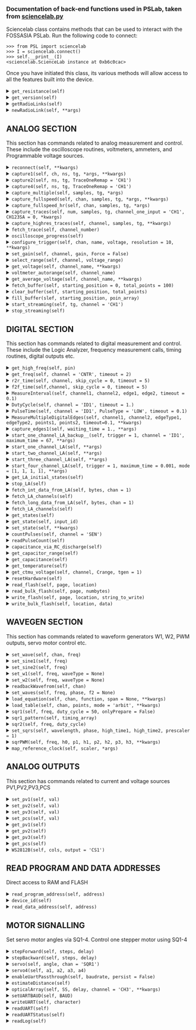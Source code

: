 ### Documentation of back-end functions used in PSLab, taken from [sciencelab.py](https://github.com/fossasia/pslab-python/blob/development/PSL/sciencelab.py)

Sciencelab class contains methods that can be used to interact with the FOSSASIA PSLab. Run the following code to connect:

	>>> from PSL import sciencelab
	>>> I = sciencelab.connect()
	>>> self.__print__(I)
	<sciencelab.ScienceLab instance at 0xb6c0cac>

Once you have initiated this class,  its various methods will allow access to all the features built into the device.

<details>
<summary><code>get_resistance(self)</code></summary><br />
</details>

<details>
<summary><code>get_version(self)</code></summary>

+ Returns the version string of the device, format: LTS-......

</details>

<details>
<summary><code>getRadioLinks(self)</code></summary><br />
</details>

<details>
<summary><code>newRadioLink(self, **args)</code></summary>

+ Arguments
	+ \*\*Kwargs: Keyword Arguments
		+ address: Address of the node. a 24 bit number. Printed on the nodes. Can also be retrieved using :py:meth:`~NRF24L01_class.NRF24L01.get_nodelist`
+ Return: :py:meth:`~NRF_NODE.RadioLink`

</details>

## ANALOG SECTION

This section has commands related to analog measurement and control. These include the oscilloscope routines, voltmeters, ammeters, and Programmable voltage sources.

<details>
<summary><code>reconnect(self, **kwargs)</code></summary>

+ Attempts to reconnect to the device in case of a commmunication error or accidental disconnect.

</details>

<details>
<summary><code>capture1(self, ch, ns, tg, *args, **kwargs)</code></summary>

+ Blocking call that fetches an oscilloscope trace from the specified input channel
+ Arguments
	+ ch: Channel to select as input. ['CH1'..'CH3','SEN']
	+ ns: Number of samples to fetch. Maximum 10000
	+ tg: Timegap between samples in microseconds
+ Return: Arrays X(timestamps),Y(Corresponding Voltage values)

```
>>> from pylab import *
>>> from PSL import sciencelab
>>> I = sciencelab.connect()
>>> x,y = I.capture1('CH1',3200,1)
>>> plot(x,y)
>>> show()
```

</details>

<details>
<summary><code>capture2(self, ns, tg, TraceOneRemap = 'CH1')</code></summary>

+ Blocking call that fetches oscilloscope traces from CH1,CH2
+ Arguments
	+ ns: Number of samples to fetch. Maximum 5000
	+ tg: Timegap between samples in microseconds
	+ TraceOneRemap: Choose the analog input for channel 1. It is connected to CH1 by default. Channel 2 always reads CH2.
+ Return: Arrays X(timestamps),Y1(Voltage at CH1),Y2(Voltage at CH2)

```
>>> from pylab import *
>>> from PSL import sciencelab
>>> I = sciencelab.connect()
>>> x,y1,y2 = I.capture2(1600,2,'MIC')  #Chan1 remapped to MIC. Chan2 reads CH2
>>> plot(x,y1)              #Plot of analog input MIC
>>> plot(x,y2)              #plot of analog input CH2
>>> show()
```

</details>

<details>
<summary><code>capture4(self, ns, tg, TraceOneRemap = 'CH1')</code></summary>

+ Blocking call that fetches oscilloscope traces from CH1,CH2
+ Arguments
	+ ns: Number of samples to fetch. Maximum 2500
	+ tg: Timegap between samples in microseconds. Minimum 1.75uS
	+ TraceOneRemap: Choose the analog input for channel 1. It is connected to CH1 by default. Channel 2 always reads CH2.
+ Return: Arrays X(timestamps),Y1(Voltage at CH1),Y2(Voltage at CH2),Y3(Voltage at CH3),Y4(Voltage at CH4)

```
>>> from pylab import *
>>> I = sciencelab.ScienceLab()
>>> x,y1,y2,y3,y4 = I.capture4(800,1.75)
>>> plot(x,y1)
>>> plot(x,y2)
>>> plot(x,y3)
>>> plot(x,y4)
>>> show()
```

</details>

<details>
<summary><code>capture_multiple(self, samples, tg, *args)</code></summary>

+ Blocking call that fetches oscilloscope traces from a set of specified channels
+ Arguments
	+ samples: Number of samples to fetch. Maximum 10000/(total specified channels)
	+ tg: Timegap between samples in microseconds.
	+ \*args: Channel names
+ Return: Arrays X(timestamps),Y1,Y2 ...

```
>>> from pylab import *
>>> I = sciencelab.ScienceLab()
>>> x,y1,y2,y3,y4 = I.capture_multiple(800,1.75,'CH1','CH2','MIC','SEN')
>>> plot(x,y1)
>>> plot(x,y2)
>>> plot(x,y3)
>>> plot(x,y4)
>>> show()
```

</details>

<details>
<summary><code>capture_fullspeed(self, chan, samples, tg, *args, **kwargs)</code></summary>

+ Blocking call that fetches oscilloscope traces from a single oscilloscope channel at a maximum speed of 2MSPS

+ Arguments
	+ chan: Channel name 'CH1' / 'CH2' ... 'SEN'
	+ samples: Number of samples to fetch. Maximum 10000/(total specified channels)
	+ \*args: Specify if SQR1 must be toggled right before capturing.
		+ 'SET_LOW': Set SQR1 to 0V
		+ 'SET_HIGH': Set SQR1 to 1V
		+ 'FIRE_PULSES': output a preset frequency on SQR1 for a given interval (keyword arg 'interval' must be specified or it will default to 1000uS) before acquiring data. This is used for measuring speed of sound using piezos if no arguments are specified, a regular capture will be executed.
	+ \*\*kwargs
		+ interval: Units: uS. Necessary if 'FIRE_PULSES' argument was supplied. Default 1000uS
+ Return: timestamp array ,voltage_value array

```
>>> from pylab import *
>>> I = sciencelab.ScienceLab()
>>> x,y = I.capture_fullspeed('CH1',2000,1)
>>> plot(x,y)
>>> show()
```

```
>>> x,y = I.capture_fullspeed('CH1',2000,1,'SET_LOW')
>>> plot(x,y)
>>> show()
```

```
>>> I.sqr1(40e3 , 50, True)   # Prepare a 40KHz, 50% square wave. Do not output it yet
>>> x,y = I.capture_fullspeed('CH1',2000,1,'FIRE_PULSES',interval = 250) #Output the prepared 40KHz(25uS) wave for 250uS(10 cycles) before acquisition
>>> plot(x,y)
>>> show()
```

</details>

<details>
<summary><code>capture_fullspeed_hr(self, chan, samples, tg, *args)</code></summary>
</details>

<details>
<summary><code>capture_traces(self, num, samples, tg, channel_one_input = 'CH1', CH123SA = 0, *kwargs)</code></summary>

+ Instruct the ADC to start sampling. use fetch_trace to retrieve the data

+ Arguments
	+ num: Channels to acquire. 1/2/4
	+ samples: Total points to store per channel. Maximum 3200 total.
	+ tg: Timegap between two successive samples (in uSec)
	+ channel_one_input: Map channel 1 to 'CH1' ... 'CH9'
	+ \*\*kwargs
		+ \*trigger: Whether or not to trigger the oscilloscope based on the voltage level set by :func:`configure_trigger`
+ Return: nothing

The following example demonstrates how to use this function to record active events.

+ Connect a capacitor and an Inductor in series.
+ Connect CH1 to the spare leg of the inductor. Also Connect OD1 to this point
+ Connect CH2 to the junction between the capacitor and the inductor
+ Connect the spare leg of the capacitor to GND( ground )
+ Set OD1 initially high using set_state(SQR1 = 1)

```
>>> I.set_state(OD1 = 1)  #Turn on OD1
#Arbitrary delay to wait for stabilization
>>> time.sleep(0.5)
#Start acquiring data (2 channels,800 samples, 2microsecond intervals)
>>> I.capture_traces(2,800,2,trigger = False)
#Turn off OD1. This must occur immediately after the previous line was executed.
>>> I.set_state(OD1 = 0)
#Minimum interval to wait for completion of data acquisition.
#samples*timegap*(convert to Seconds)
>>> time.sleep(800*2*1e-6)
>>> x,CH1 = I.fetch_trace(1)
>>> x,CH2 = I.fetch_trace(2)
>>> plot(x,CH1-CH2) #Voltage across the inductor
>>> plot(x,CH2)     ##Voltage across the capacitor
>>> show()
```

The following events take place when the above snippet runs

+ The oscilloscope starts storing voltages present at CH1 and CH2 every 2 microseconds
+ The output OD1 was enabled, and this causes the voltage between the L and C to approach OD1 voltage. (It may or may not oscillate)
+ The data from CH1 and CH2 was read into x,CH1,CH2
+ Both traces were plotted in order to visualize the Transient response of series LC

</details>

<details>
<summary><code>capture_highres_traces(self, channel, samples, tg, **kwargs)</code></summary>

+ Instruct the ADC to start sampling. Use fetch_trace to retrieve the data

+ Arguments
	+ channel: Channel to acquire data from 'CH1' ... 'CH9'
	+ samples: Total points to store per channel. Maximum 3200 total.
	+ tg : Timegap between two successive samples (in uSec)
	+ \*\*kwargs
		+ \*trigger : Whether or not to trigger the oscilloscope based on the voltage level set by :func:`configure_trigger`
+ Return: nothing

</details>

<details>
<summary><code>fetch_trace(self, channel_number)</code></summary>

+ Fetches a channel(1-4) captured by :func:`capture_traces` called prior to this, and returns xaxis,yaxis

+ Arguments
	+ channel_number: Any of the maximum of four channels that the oscilloscope captured. 1/2/3/4
+ Return: time array,voltage array

</details>

<details>
<summary><code>oscilloscope_progress(self)</code></summary>

+ Returns the number of samples acquired by the capture routines, and the conversion_done status
+ Return: conversion done(bool) ,samples acquired (number)

```
>>> I.start_capture(1,3200,2)
>>> self.__print__(I.oscilloscope_progress())
(0,46)
>>> time.sleep(3200*2e-6)
>>> self.__print__(I.oscilloscope_progress())
(1,3200)
```

</details>

<details>
<summary><code>configure_trigger(self, chan, name, voltage, resolution = 10, **kwargs)</code></summary>

+ Configure trigger parameters for 10-bit capture commands
+ The capture routines will wait till a rising edge of the input signal crosses the specified level.
+ The trigger will timeout within 8mS, and capture routines will start regardless.
+ These settings will not be used if the trigger option in the capture routines are set to False
+ Arguments
	+ chan: Channel 0,1,2,3. Corresponding to the channels being recorded by the capture routine(not the analog inputs)
	+ name: Name of the channel. 'CH1'... 'V+'
	+ voltage: The voltage level that should trigger the capture sequence(in Volts)
+ Return: Nothing

```
>>> I.configure_trigger(0,'CH1',1.1)
>>> I.capture_traces(4,800,2)
#Unless a timeout occured, the first point of this channel will be close to 1.1Volts
>>> I.fetch_trace(1)
#This channel was acquired simultaneously with channel 1,
#So it's triggered along with the first
>>> I.fetch_trace(2)
```

</details>

<details>
<summary><code>set_gain(self, channel, gain, Force = False)</code></summary>

+ Set the gain of the selected PGA
+ Arguments
	+ channel: 'CH1','CH2'
	+ gain: (0-8) -> (1x,2x,4x,5x,8x,10x,16x,32x,1/11x)
	+ Force: If True, the amplifier gain will be set even if it was previously set to the same value.

```
>>> from pylab import *
>>> I = sciencelab.ScienceLab()
>>> I.set_gain('CH1',7)  #gain set to 32x on CH1
```

**Note**: The gain value applied to a channel will result in better resolution for small amplitude signals. However, values read using functions like :func:`get_average_voltage` or func:`capture_traces` will not be 2x, or 4x times the input signal. These are calibrated to return accurate values of the original input signal. In case the gain specified is 8 (1/11x) , an external 10MOhm resistor must be connected in series with the device. The input range will be +/-160 Volts

</details>

<details>
<summary><code>select_range(self, channel, voltage_range)</code></summary>

+ set the gain of the selected PGA
+ Arguments
	+ channel: 'CH1','CH2'
	+ voltage_range: Choose from [16,8,4,3,2,1.5,1,.5,160]

```
>>> from pylab import *
>>> I = sciencelab.ScienceLab()
>>> I.select_range('CH1',8)  #gain set to 2x on CH1. Voltage range +/-8V
```

**Note**: Setting the right voltage range will result in better resolution. In case the range specified is 160 , an external 10MOhm resistor must be connected in series with the device. This function internally calls `set_gain` with the appropriate gain value

</details>

<details>
<summary><code>get_voltage(self, channel_name, **kwargs)</code></summary><br />
</details>

<details>
<summary><code>voltmeter_autorange(self, channel_name)</code></summary><br />
</details>

<details>
<summary><code>get_average_voltage(self, channel_name, **kwargs)</code></summary>

+ Return the voltage on the selected channel
+ Arguments
	+ channel_name : 'CH1','CH2','CH3', 'MIC','IN1','SEN','V+'
	+ sleep: Read voltage in CPU sleep mode. not particularly useful. Also, Buggy.
	+ \*\*kwargs: Samples to average can be specified. Eg, samples=100 will average a hundred readings

```
>>> from pylab import *
>>> I = sciencelab.ScienceLab()
>>> self.__print__(I.get_average_voltage('CH4'))
1.002
```

</details>

<details>
<summary><code>fetch_buffer(self, starting_position = 0, total_points = 100)</code></summary>

+ Fetches a section of the ADC hardware buffer

</details>

<details>
<summary><code>clear_buffer(self, starting_position, total_points)</code></summary>

+ Clears a section of the ADC hardware buffer

</details>

<details>
<summary><code>fill_buffer(slef, starting_position, poin_array)</code></summary>

+ Fill a section of the ADC hardware buffer with data

</details>

<details>
<summary><code>start_streaming(self, tg, channel = 'CH1')</code></summary>

+ Instruct the ADC to start streaming 8-bit data.  use stop_streaming to stop.
+ Arguments
	+ tg: timegap. 250KHz clock
	+ channel: channel 'CH1'... 'CH9','IN1','SEN'

</details>

<details>
<summary><code>stop_streaming(self)</code></summary>

+ Instruct the ADC to stop streaming data

</details>

## DIGITAL SECTION

This section has commands related to digital measurement and control. These include the Logic Analyzer, frequency measurement calls, timing routines, digital outputs etc.

<details>
<summary><code>get_high_freq(self, pin)</code></summary>

+ Retrieves the frequency of the signal connected to ID1. For frequencies > 1MHz
+ Also good for lower frequencies, but avoid using it since the oscilloscope cannot be used simultaneously due to hardware limitations.
+ The input frequency is fed to a 32 bit counter for a period of 100mS.
+ The value of the counter at the end of 100mS is used to calculate the frequency.
+ Arguments
	+ pin: The input pin to measure frequency from : ['ID1','ID2','ID3','ID4','SEN','EXT','CNTR']
+ Return: frequency

</details>

<details>
<summary><code>get_freq(self, channel = 'CNTR', timeout = 2)</code></summary>

+ Frequency measurement on IDx.
+ Measures time taken for 16 rising edges of input signal.
+ Returns the frequency in Hertz
+ Arguments
	+ channel: The input to measure frequency from. ['ID1','ID2','ID3','ID4','SEN','EXT','CNTR']
	+ timeout: This is a blocking call which will wait for one full wavelength before returning the calculated frequency. Use the timeout option if you're unsure of the input signal. Returns 0 if timed out
+ Return: float: frequency

Connect SQR1 to ID1

```
>>> I.sqr1(4000,25)
>>> self.__print__(I.get_freq('ID1'))
4000.0
>>> self.__print__(I.r2r_time('ID1'))
#time between successive rising edges
0.00025
>>> self.__print__(I.f2f_time('ID1'))
#time between successive falling edges
0.00025
>>> self.__print__(I.pulse_time('ID1'))
#may detect a low pulse, or a high pulse. Whichever comes first
6.25e-05
>>> I.duty_cycle('ID1')
#returns wavelength, high time
(0.00025,6.25e-05)
```

</details>

<details>
<summary><code>r2r_time(self, channel, skip_cycle = 0, timeout = 5)</code></summary>

+ Return a list of rising edges that occured within the timeout period.
+ Arguments
	+ channel: The input to measure time between two rising edges.['ID1','ID2','ID3','ID4','SEN','EXT','CNTR']
	+ skip_cycle: Number of points to skip. eg. Pendulums pass through light barriers twice every cycle. SO 1 must be skipped
    + timeout: Number of seconds to wait for datapoints. (Maximum 60 seconds)
+ Return: list: Array of points

</details>

<details>
<summary><code>f2f_time(self,channel, skip_cycle = 0, timeout = 5)</code></summary>

+ Return a list of falling edges that occured within the timeout period.
+ Arguments
	+ channel: The input to measure time between two falling edges.['ID1','ID2','ID3','ID4','SEN','EXT','CNTR']
	+ skip_cycle: Number of points to skip. eg. Pendulums pass through light barriers twice every cycle. SO 1 must be skipped
    + timeout: Number of seconds to wait for datapoints. (Maximum 60 seconds)
+ Return: list: Array of points

</details>

<details>
<summary><code>MeasureInterval(self, channel1, channel2, edge1, edge2, timeout = 0.1)</code></summary>

+ Measures time intervals between two logic level changes on any two digital inputs(both can be the same) and returns the calculated time.
+ For example, one can measure the time interval between the occurence of a rising edge on ID1, and a falling edge on ID3.
+ If the returned time is negative, it simply means that the event corresponding to channel2 occurred first.
+ Arguments
	+ channel1: The input pin to measure first logic level change
	+ channel2: The input pin to measure second logic level change -['ID1','ID2','ID3','ID4','SEN','EXT','CNTR']
	+ edge1: The type of level change to detect in order to start the timer
		+ 'rising'
		+ 'falling'
		+ 'four rising edges'
	+ edge1: The type of level change to detect in order to stop the timer
		+ 'rising'
		+ 'falling'
		+ 'four rising edges'
    + timeout: Use the timeout option if you're unsure of the input signal time period.
						Returns -1 if timed out
+ Return: time

</details>

<details>
<summary><code>DutyCycle(self, channel = 'ID1', timeout = 1.)</code></summary>

+ Duty cycle measurement on channel. Returns wavelength(seconds), and length of first half of pulse(high time)
+ Low time = (wavelength - high time)
+ Arguments
	+ channel: The input pin to measure wavelength and high time.['ID1','ID2','ID3','ID4','SEN','EXT','CNTR']
    + timeout: Use the timeout option if you're unsure of the input signal time period. Returns 0 if timed out
+ Return: wavelength, duty cycle

</details>

<details>
<summary><code>PulseTime(self, channel = 'ID1', PulseType = 'LOW', timeout = 0.1)</code></summary>

+ Duty cycle measurement on channel. Returns wavelength(seconds), and length of first half of pulse(high time)
+ Low time = (wavelength - high time)
+ Arguments
	+ channel: The input pin to measure wavelength and high time.['ID1','ID2','ID3','ID4','SEN','EXT','CNTR']
    + PulseType: Type of pulse to detect. May be 'HIGH' or 'LOW'
    + timeout: Use the timeout option if you're unsure of the input signal time period.
						Returns 0 if timed out
+ Return: pulse width

</details>

<details>
<summary><code>MeasureMultipleDigitalEdges(self, channel1, channel2, edgeType1, edgeType2, points1, points2, timeout=0.1, **kwargs)</code></summary>

+ Measures a set of timestamped logic level changes(Type can be selected) from two different digital inputs.
+ Arguments
	+ channel1: The input pin to measure first logic level change
	+ channel2: The input pin to measure second logic level change
						 -['ID1','ID2','ID3','ID4','SEN','EXT','CNTR']
	+ edgeType1: The type of level change that should be recorded
		+ 'rising'
		+ 'falling'
		+ 'four rising edges' [default]
	+ edgeType2: The type of level change that should be recorded
		+ 'rising'
		+ 'falling'
		+ 'four rising edges'
	+ points1: Number of data points to obtain for input 1 (Max 4)
	+ points2: Number of data points to obtain for input 2 (Max 4)
	+ timeout: Use the timeout option if you're unsure of the input signal time period.
						returns -1 if timed out
   	+ **kwargs
   		+ SQ1: Set the state of SQR1 output(LOW or HIGH) and then start the timer.  eg. SQR1 = 'LOW'
   		+ zero: subtract the timestamp of the first point from all the others before returning. Default: True
+ Return: time
+ Example, Aim : Calculate value of gravity using time of flight. The setup involves a small metal nut attached to an electromagnet powered via SQ1. When SQ1 is turned off, the set up is designed to make the nut fall through two different light barriers(LED,detector pairs that show a logic change when an object gets in the middle) placed at known distances from the initial position. One can measure the timestamps for rising edges on ID1 ,and ID2 to determine the speed, and then obtain value of g.

</details>

<details>
<summary><code>capture_edges1(self, waiting_time = 1., **args)</code></summary>

+ Log timestamps of rising/falling edges on one digital input
+ Arguments
	+ waiting_time:  Total time to allow the logic analyzer to collect data. This is implemented using a simple sleep routine, so if large delays will be involved, refer to :func:`start_one_channel_LA` to start the acquisition, and :func:`fetch_LA_channels` to retrieve data from the hardware after adequate time. The retrieved data is stored in the array self.dchans[0].timestamps.
	+ keyword arguments
	+ channel: 'ID1',...,'ID4'
	+ trigger_channel: 'ID1',...,'ID4'
	+ channel_mode: acquisition mode, default value: 3
		+ EVERY_SIXTEENTH_RISING_EDGE = 5
	 	+ EVERY_FOURTH_RISING_EDGE    = 4
		+ EVERY_RISING_EDGE           = 3
		+ EVERY_FALLING_EDGE          = 2
		+ EVERY_EDGE                  = 1
		+ DISABLED                    = 0
	+ trigger_mode: same as channel_mode. default_value : 3
+ Return: timestamp array in Seconds

```
>>> from pylab import *
>>> I = sciencelab.ScienceLab()
>>> I.capture_edges(0.2,channel = 'ID1',trigger_channel = 'ID1',channel_mode = 3,trigger_mode = 3)
#captures rising edges only. with rising edge trigger on ID1
```

</details>

<details>
<summary><code>start_one_channel_LA_backup__(self, trigger = 1, channel = 'ID1', maximum_time = 67, **args)</code></summary>

+ Start logging timestamps of rising/falling edges on ID1
+ Arguments
	+ trigger: Bool . Enable edge trigger on ID1. use keyword argument edge = 'rising' or 'falling'
	+ channel: ['ID1','ID2','ID3','ID4','SEN','EXT','CNTR']
	+ maximum_time: Total time to sample. If total time exceeds 67 seconds, a prescaler will be used in the reference clock.
	+ kwargs
		+ triggger_channels: array of digital input names that can trigger the acquisition. Eg, trigger = ['ID1','ID2','ID3'] will triggger when a logic change specified by the keyword argument 'edge' occurs on either or the three specified trigger inputs.
		+ edge: 'rising' or 'falling' . trigger edge type for trigger_channels.
+ Return: Nothing

</details>

<details>
<summary><code>start_one_channel_LA(self, **args)</code></summary>

+ Start logging timestamps of rising/falling edges on ID1
+ Arguments
	+ channel: ['ID1','ID2','ID3','ID4','SEN','EXT','CNTR']
	+ channel_mode: Acquisition mode, default value: 1
		+ EVERY_SIXTEENTH_RISING_EDGE = 5
		+ EVERY_FOURTH_RISING_EDGE    = 4
		+ EVERY_RISING_EDGE           = 3
		+ EVERY_FALLING_EDGE          = 2
		+ EVERY_EDGE                  = 1
		+ DISABLED                    = 0
+ Return: Nothing

</details>

<details>
<summary><code>start_two_channel_LA(self, **args)</code></summary>

+ Start logging timestamps of rising/falling edges on ID1, AD2
+ Arguments
	+ trigger: Bool. Enable rising edge trigger on ID1
	+ \*\*args
		+ chans: Channels to acquire data from . default ['ID1','ID2']
		+ mode: modes for each channel. Array, default value: [1,1]
			+ EVERY_SIXTEENTH_RISING_EDGE = 5
			+ EVERY_FOURTH_RISING_EDGE    = 4
			+ EVERY_RISING_EDGE           = 3
			+ EVERY_FALLING_EDGE          = 2
			+ EVERY_EDGE                  = 1
			+ DISABLED                    = 0
		+ maximum_time: Total time to sample. If total time exceeds 67 seconds, a prescaler will be used in the reference clock
+ Return: Nothing

</details>

<details>
<summary><code>start_three_channel_LA(self, **args)</code></summary>

+ Start logging timestamps of rising/falling edges on ID1, ID2, ID3
+ Arguments
	+ \*\*args
		+ trigger_channel: ['ID1','ID2','ID3','ID4','SEN','EXT','CNTR']
		+ mode: modes for each channel. Array, default value: [1,1,1]
			+ EVERY_SIXTEENTH_RISING_EDGE = 5
			+ EVERY_FOURTH_RISING_EDGE    = 4
			+ EVERY_RISING_EDGE           = 3
			+ EVERY_FALLING_EDGE          = 2
			+ EVERY_EDGE                  = 1
			+ DISABLED                    = 0
		+ trigger_mode: Same as modes(previously documented keyword argument)
							default_value : 3
+ Return: Nothing

</details>

<details>
<summary><code>start_four_channel_LA(self, trigger = 1, maximum_time = 0.001, mode = [1, 1, 1, 1], **args)</code></summary>

+ Four channel Logic Analyzer. Start logging timestamps from a 64MHz counter to record level changes on ID1,ID2,ID3,ID4.
+ Arguments
	+ trigger: Bool . Enable rising edge trigger on ID1
	+ maximum_time: Maximum delay expected between two logic level changes. <br />
	If total time exceeds 1 mS, a prescaler will be used in the reference clock. However, this only refers to the maximum time between two successive level changes. If a delay larger than .26 S occurs, it will be truncated by modulo .26 S.<br />
If you need to record large intervals, try single channel/two channel modes which use 32 bit counters capable of time interval up to 67 seconds.
	+ mode: modes for each channel. Array, default value: [1,1,1]
		+ EVERY_SIXTEENTH_RISING_EDGE = 5
		+ EVERY_FOURTH_RISING_EDGE    = 4
		+ EVERY_RISING_EDGE           = 3
		+ EVERY_FALLING_EDGE          = 2
		+ EVERY_EDGE                  = 1
		+ DISABLED                    = 0
	+ trigger_mode: Same as modes(previously documented keyword argument)
							default_value : 3
+ Return: Nothing
+ See also: Use :func:`fetch_long_data_from_LA` (points to read,x) to get data acquired from channel x.The read data can be accessed from :class:`~ScienceLab.dchans` [x-1]

</details>

<details>
<summary><code>get_LA_initial_states(self)</code></summary>

+ Fetches the initial states of digital inputs that were recorded right before the Logic analyzer was started, and the total points each channel recorded
+ Returns: chan1 progress,chan2 progress,chan3 progress,chan4 progress,[ID1,ID2,ID3,ID4]. eg. [1,0,1,1]

</details>

<details>
<summary><code>stop_LA(self)</code></summary>

+ Stop any running logic analyzer function

</details>

<details>
<summary><code>fetch_int_data_from_LA(self, bytes, chan = 1)</code></summary>

+ Fetches the data stored by DMA. integer address increments
+ Arguments
	+ bytes: Number of readings(integers) to fetch
	+ chan: Channel number (1-4)

</details>

<details>
<summary><code>fetch_LA_channels(self)</code></summary>

+ Fetches the data stored by DMA. Integer address increments
+ Arguments
	+ bytes: Number of readings(integers) to fetch
	+ chan: Channel number (1-4)

</details>

<details>
<summary><code>fetch_long_data_from_LA(self, bytes, chan = 1)</code></summary>

+ Fetches the data stored by DMA. long address increments
+ Arguments
	+ bytes: Number of readings(long integers) to fetch
	+ chan: Channel number (1-2)

</details>

<details>
<summary><code>fetch_LA_channels(self)</code></summary>

+ Reads and stores the channels in self.dchans.

</details>

<details>
<summary><code>get_states(self)</code></summary>

+ Gets the state of the digital inputs.
+ Returns: dictionary with keys 'ID1','ID2','ID3','ID4'

</details>

<details>
<summary><code>get_state(self, input_id)</code></summary>

+ Returns the logic level on the specified input (ID1,ID2,ID3, or ID4)
+ Arguments
	+ input_id: the input channel
		+ 'ID1' -> state of ID1
		+ 'ID4' -> state of ID4
+ Return: boolean

```
>>> from pylab import *
>>> I = sciencelab.ScienceLab()
>>> self.__print__(I.get_state(I.ID1))
	False
```

</details>

<details>
<summary><code>set_state(self, **kwargs)</code></summary>

+ Set the logic level on digital outputs SQR1,SQR2,SQR3,SQR4
+ Arguments
	+ \*\*kwargs: SQR1,SQR2,SQR3,SQR4 <br />
		states(0 or 1)
```
>>> I.set_state(SQR1 = 1,SQR2 = 0)
#Sets SQR1 HIGH, SQR2 LOw, but leave SQR3,SQR4 untouched.
```

</details>

<details>
<summary><code>countPulses(self, channel = 'SEN')</code></summary>

+ Count pulses on a digital input. Retrieve total pulses using readPulseCount
+ Arguments
	+ channel: The input pin to measure rising edges on : ['ID1','ID2','ID3','ID4','SEN','EXT','CNTR']

</details>

<details>
<summary><code>readPulseCount(self)</code></summary>

+ Read pulses counted using a digital input. Call countPulses before using this.

</details>

<details>
<summary><code>capacitance_via_RC_discharge(self)</code></summary><br />
</details>

<details>
<summary><code>get_capacitor_range(self)</code></summary>

+ Charges a capacitor connected to IN1 via a 20K resistor from a 3.3V source for a fixed interval
+ This function allows an estimation of the parameters to be used with the :func:`get_capacitance` function.
+ Returns: Capacitance calculated using the formula Vc = Vs(1-exp(-t/RC))

</details>

<details>
<summary><code>get_capacitance(self)</code></summary>

+ Measures capacitance of component connected between CAP and ground
+ Returns: Capacitance (F)

</details>

<details>
<summary><code>get_temperature(self)</code></summary>

+ Return the processor's temperature
+ Returns: Chip Temperature in degree Celcius

</details>

<details>
<summary><code>get_ctmu_voltage(self, channel, Crange, tgen = 1)</code></summary>

+ get_ctmu_voltage(5,2)  will activate a constant current source of 5.5uA on IN1 and then measure the voltage at the output.
+ If a diode is used to connect IN1 to ground, the forward voltage drop of the diode will be returned. e.g. .6V for a 4148diode.
+ Returns: Voltage
+ Channel = 5 for IN1

| CRange   |      Implies  |
|----------|:-------------:|
| 0		   |  550uA		   |
| 1		   |  0.55uA       |
| 2		   | 5.5uA         |
| 3		   | 55uA          |

</details>

<details>
<summary><code>resetHardware(self)</code></summary>

+ Resets the device, and standalone mode will be enabled if an OLED is connected to the I2C port

</details>

<details>
<summary><code>read_flash(self, page, location)</code></summary>

+ Reads 16 BYTES from the specified location
+ Arguments
	+ page: page number. 20 pages with 2KBytes each
	+ location: The flash location(0 to 63) to read from.
+ Return: String of 16 characters read from the location

</details>

<details>
<summary><code>read_bulk_flash(self, page, numbytes)</code></summary>

+ Reads BYTES from the specified location
+ Arguments
	+ page: Block number. 0-20. each block is 2kB.
	+ numbytes: Total bytes to read
+ Return: String of 16 characters read from the locationamps),Y1(Voltage at CH1),Y2(Voltage at CH2),Y3(Voltage at CH3),Y4(Voltage at CH4)

</details>

<details>
<summary><code>write_flash(self, page, location, string_to_write)</code></summary>

+ Write a 16 BYTE string to the selected location (0-63)
+ Arguments
	+ page: page number. 20 pages with 2KBytes each
	+ location: The flash location(0 to 63) to write to.
	+ string_to_write: String of 16 characters can be written to each location
+ Note: DO NOT USE THIS UNLESS YOU'RE ABSOLUTELY SURE KNOW THIS!
		YOU MAY END UP OVERWRITING THE CALIBRATION DATA, AND WILL HAVE
		TO GO THROUGH THE TROUBLE OF GETTING IT FROM THE MANUFACTURER AND
		REFLASHING IT.

</details>

<details>
<summary><code>write_bulk_flash(self, location, data)</code></summary>

+ Write a byte array to the entire flash page. Erases any other data
+ Arguments
	+ location: Block number. 0-20. each block is 2kB.
	+ bytearray: Array to dump onto flash. Max size 2048 bytes
+ Note: DO NOT USE THIS UNLESS YOU'RE ABSOLUTELY SURE KNOW THIS!
		YOU MAY END UP OVERWRITING THE CALIBRATION DATA, AND WILL HAVE
		TO GO THROUGH THE TROUBLE OF GETTING IT FROM THE MANUFACTURER AND
		REFLASHING IT.

</details>

## WAVEGEN SECTION

This section has commands related to waveform generators W1, W2, PWM outputs, servo motor control etc.

<details>
<summary><code>set_wave(self, chan, freq)</code></summary>

+ Set the frequency of wavegen
+ Arguments
	+ chan: Channel to set frequency for. W1 or W2
	+ frequency: Frequency to set on wave generator
+ Returns: frequency

</details>

<details>
<summary><code>set_sine1(self, freq)</code></summary>

+ Set the frequency of wavegen 1 after setting its waveform type to sinusoidal
+ Arguments
	+ frequency: Frequency to set on wave generator 1.
+ Returns: frequency

</details>

<details>
<summary><code>set_sine2(self, freq)</code></summary>

+ Set the frequency of wavegen 2 after setting its waveform type to sinusoidal
+ Arguments
	+ frequency: Frequency to set on wave generator 1.
+ Returns: frequency

</details>

<details>
<summary><code>set_w1(self, freq, waveType = None)</code></summary>

+ Set the frequency of wavegen 1
+ Arguments
	+ frequency: Frequency to set on wave generator 1.
	+ waveType: 'sine','tria' . Default : Do not reload table, and use last set table
+ Returns: frequency

</details>

<details>
<summary><code>set_w2(self, freq, waveType = None)</code></summary>

+ Set the frequency of wavegen 2
+ Arguments
	+ frequency: Frequency to set on wave generator 2.
+ Returns: frequency

</details>

<details>
<summary><code>readbackWavefrom(self, chan)</code></summary>

+ Set the frequency of wavegen 1
+ Arguments
	+ chan: Any of W1,W2,SQR1,SQR2,SQR3,SQR4
+ Returns: frequency

</details>

<details>
<summary><code>set_waves(self, freq, phase, f2 = None)</code></summary>

+ Set the frequency of wavegen
+ Arguments
	+ frequency: Frequency to set on both wave generators
	+ phase: Phase difference between the two. 0-360 degrees
	+ f2: Only specify if you require two separate frequencies to be set
+ Returns: frequency

</details>

<details>
<summary><code>load_equation(self, chan, function, span = None, **kwargs)</code></summary>

+ Load an arbitrary waveform to the waveform generators
+ Arguments
	+ chan: The waveform generator to alter. W1 or W2
	+ function: A function that will be used to generate the datapoints
	+ span: The range of values in which to evaluate the given function

```
fn = lambda x:abs(x-50)  #Triangular waveform
self.I.load_waveform('W1',fn,[0,100])
#Load triangular wave to wavegen 1
#Load sinusoidal wave to wavegen 2
self.I.load_waveform('W2',np.sin,[0,2*np.pi])
```

</details>

<details>
<summary><code>load_table(self, chan, points, mode = 'arbit', **kwargs)</code></summary>

+ Load an arbitrary waveform table to the waveform generators
+ Arguments
	+ chan: The waveform generator to alter. 'W1' or 'W2'
	+ points: A list of 512 datapoints exactly
	+ mode: Optional argument. Type of waveform. default value 'arbit'. accepts 'sine', 'tria'

```
>>> self.I.load_waveform_table(1,range(512))
#Load sawtooth wave to wavegen 1
```

</details>

<details>
<summary><code>sqr1(self, freq, duty_cycle = 50, onlyPrepare = False)</code></summary>

+ Set the frequency of sqr1
+ Arguments
	+ frequency: Frequency
	+ duty_cycle: Percentage of high time

</details>

<details>
<summary><code>sqr1_pattern(self, timing_array)</code></summary>

+ output a preset sqr1 frequency in fixed intervals. Can be used for sending IR signals that are packets of 38KHz pulses.
+ Arguments
	+ timing_array: A list of on & off times in uS units

```
>>> I.sqr1(38e3 , 50, True )   # Prepare a 38KHz, 50% square wave. Do not output it yet
>>> I.sqr1_pattern([1000,1000,1000,1000,1000])  #On:1mS (38KHz packet), Off:1mS, On:1mS (38KHz packet), Off:1mS, On:1mS (38KHz packet), Off: indefinitely..
```

</details>

<details>
<summary><code>sqr2(self, freq, duty_cycle)</code></summary>

+ Set the frequency of sqr2
+ Arguments
	+ frequency: Frequency
	+ duty_cycle: Percentage of high time

</details>

<details>
<summary><code>set_sqrs(self, wavelength, phase, high_time1, high_time2, prescaler = 1)</code></summary>

+ Set the frequency of sqr1,sqr2, with phase shift
+ Arguments
	+ wavelength: Number of 64Mhz/prescaler clock cycles per wave
	+ phase: Clock cycles between rising edges of SQR1 and SQR2
	+ high time1: Clock cycles for which SQR1 must be HIGH
	+ high time2: Clock cycles for which SQR2 must be HIGH
	+ prescaler: 0,1,2. Divides the 64Mhz clock by 8,64, or 256

</details>

<details>
<summary><code>sqrPWM(self, freq, h0, p1, h1, p2, h2, p3, h3, **kwargs)</code></summary>

+ Initialize phase correlated square waves on SQR1,SQR2,SQR3,SQR4
+ Arguments
	+ freq: Frequency in Hertz
	+ h0: Duty Cycle for SQR1 (0-1)
	+ p1: Phase shift for SQR2 (0-1)
	+ h1: Duty Cycle for SQR2 (0-1)
	+ p2: Phase shift for OD1  (0-1)
	+ h2: Duty Cycle for OD1  (0-1)
	+ p3: Phase shift for OD2  (0-1)
	+ h3: Duty Cycle for OD2  (0-1)

</details>

<details>
<summary><code>map_reference_clock(self, scaler, *args)</code></summary>

+ Map the internal oscillator output  to SQR1,SQR2,SQR3,SQR4 or WAVEGEN
+ The output frequency is 128/(1<<scaler) MHz

scaler [0-15]

* 0 -> 128MHz
* 1 -> 64MHz
* 2 -> 32MHz
* 3 -> 16MHz
* .
* .
* 15 ->128./32768 MHz

```
>>> I.map_reference_clock(2,'SQR1','SQR2')
```
Outputs 32 MHz on SQR1, SQR2 pins

+Note: If you change the reference clock for 'wavegen' , the external waveform generator(AD9833) resolution and range will also change. Default frequency for 'wavegen' is 16MHz. Setting to 1MHz will give you 16 times better resolution, but a usable range of 0Hz to about 100KHz instead of the original 2MHz.

</details>

## ANALOG OUTPUTS
This section has commands related to current and voltage sources PV1,PV2,PV3,PCS

<details>
<summary><code>set_pv1(self, val)</code></summary>

+ Set the voltage on PV1
+ 12-bit DAC...  -5V to 5V
+ Arguments
	+ val: Output voltage on PV1. -5V to 5V

</details>

<details>
<summary><code>set_pv2(self, val)</code></summary>

+ Set the voltage on PV2
+ 12-bit DAC...  0-3.3V
+ Arguments
	+ val: Output voltage on PV2. 0-3.3V
+ Return: Actual value set on pv2

</details>

<details>
<summary><code>set_pv3(self, val)</code></summary>

+ Set the voltage on PV3
+ Arguments
	+ val: Output voltage on PV3. 0V to 3.3V
+ Return: Actual value set on pv3

</details>

<details>
<summary><code>set_pcs(self, val)</code></summary>

+ Set programmable current source
+ Arguments
	+ val: Output current on PCS. 0 to 3.3mA. Subject to load resistance. Read voltage on PCS to check.
+ Return: value attempted to set on pcs

</details>

<details>
<summary><code>get_pv1(self)</code></summary>

+ Get the last set voltage on PV1
+ 12-bit DAC...  -5V to 5V

</details>

<details>
<summary><code>get_pv2(self)</code></summary>

+ Get the last set voltage on PV2

</details>

<details>
<summary><code>get_pv3(self)</code></summary>

+ Get the last set voltage on PV3

</details>

<details>
<summary><code>get_pcs(self)</code></summary>

+ Get the last set voltage on PCS

</details>

<details>
<summary><code>WS2812B(self, cols, output = 'CS1')</code></summary>

+ Set shade of WS2182 LED on SQR1
+ Arguments
	+ cols: 2Darray [[R,G,B],[R2,G2,B2],[R3,G3,B3]...] <br />
			brightness of R,G,B ( 0-255  )

```
>>> I.WS2812B([[10,0,0],[0,10,10],[10,0,10]])
#sets red, cyan, magenta to three daisy chained LEDs
```

</details>

## READ PROGRAM AND DATA ADDRESSES
Direct access to RAM and FLASH

<details>
<summary><code>read_program_address(self, address)</code></summary>

+ Reads and returns the value stored at the specified address in program memory
+ Arguments
	+ address: Address to read from. Refer to PIC24EP64GP204 programming manual

</details>

<details>
<summary><code>device_id(self)</code></summary><br />
</details>

<details>
<summary><code>read_data_address(self, address)</code></summary>

+ Reads and returns the value stored at the specified address in RAM
+ Arguments
	+ address: Address to read from.  Refer to PIC24EP64GP204 programming manual

</details>

## MOTOR SIGNALLING
Set servo motor angles via SQ1-4. Control one stepper motor using SQ1-4

<details>
<summary><code>stepForward(self, steps, delay)</code></summary>

+ Control stepper motors using SQR1-4
+ Take a fixed number of steps in the forward direction with a certain delay( in milliseconds ) between each step.

</details>

<details>
<summary><code>stepBackward(self, steps, delay)</code></summary>

+ Control stepper motors using SQR1-4
+ Take a fixed number of steps in the backward direction with a certain delay( in milliseconds ) between each step.

</details>

<details>
<summary><code>servo(self, angle, chan = 'SQR1')</code></summary>

+ Output A PWM waveform on SQR1/SQR2 corresponding to the angle specified in the arguments.
+ This is used to operate servo motors. Tested with 9G SG-90 Servo motor.
+ Arguments
	+ angle: 0-180. Angle corresponding to which the PWM waveform is generated.
	+ chan: 'SQR1' or 'SQR2'. Whether to use SQ1 or SQ2 to output the PWM waveform used by the servo

</details>

<details>
<summary><code>servo4(self, a1, a2, a3, a4)</code></summary>

+ Operate Four servo motors independently using SQR1, SQR2, SQR3, SQR4.
+ tested with SG-90 9G servos.
+ For high current servos, please use a different power source, and a level convertor for the PWm output signals(if needed)
+ Arguments
	+ a1: Angle to set on Servo which uses SQR1 as PWM input. [0-180]
	+ a2: Angle to set on Servo which uses SQR2 as PWM input. [0-180]
	+ a3: Angle to set on Servo which uses SQR3 as PWM input. [0-180]
	+ a4: Angle to set on Servo which uses SQR4 as PWM input. [0-180]

</details>

<details>
<summary><code>enableUartPassthrough(self, baudrate, persist = False)</code></summary>

+ All data received by the device is relayed to an external port(SCL[TX],SDA[RX]) after this function is called.
+ If a period > .5 seconds elapses between two transmit/receive events, the device resets and resumes normal mode. This timeout feature has been implemented in lieu of a hard reset option.
+ Can be used to load programs into secondary microcontrollers with bootloaders such ATMEGA, and ESP8266
+ Arguments
	+ baudrate: BAUDRATE to use
	+ persist: If set to True, the device will stay in passthrough mode until the next power cycle. <br />
	Otherwise(default scenario), the device will return to normal operation if no data is sent/received for a period greater than one second at a time.

</details>

<details>
<summary><code>estimateDistance(self)</code></summary>

+ Read data from ultrasonic distance sensor HC-SR04/HC-SR05.  Sensors must have separate trigger and output pins.
+ First a 10uS pulse is output on SQR1.  SQR1 must be connected to the TRIG pin on the sensor prior to use.
+ Upon receiving this pulse, the sensor emits a sequence of sound pulses, and the logic level of its output pin(which we will monitor via ID1) is also set high.  The logic level goes LOW when the sound packet returns to the sensor, or when a timeout occurs.
+ The ultrasound sensor outputs a series of 8 sound pulses at 40KHz which corresponds to a time period of 25uS per pulse. These pulses reflect off of the nearest object in front of the sensor, and return to it. The time between sending and receiving of the pulse packet is used to estimate the distance. If the reflecting object is either too far away or absorbs sound, less than 8 pulses may be received, and this can cause a measurement error of 25uS which corresponds to 8mm.
+ Ensure 5V supply.  You may set SQR2 to HIGH [ I.set_state(SQR2 = True) ] , and use that as the power supply.
+ Return: 0 upon timeout

</details>

<details>
<summary><code>opticalArray(self, SS, delay, channel = 'CH3', **kwargs)</code></summary>

+ Read from 3648 element optical sensor array TCD3648P from Toshiba. Experimental feature. Neither Sine waves will be available.
+ Connect SQR1 to MS , SQR2 to MS , A0 to CHannel , and CS1(on the expansion slot) to ICG
+ delay : ICG low duration
+ tp : clock wavelength = tp*15nS,  SS = clock/4

</details>

<details>
<summary><code>setUARTBAUD(self, BAUD)</code></summary><br />
</details>

<details>
<summary><code>writeUART(self, character)</code></summary><br />
</details>

<details>
<summary><code>readUART(self)</code></summary><br />
</details>

<details>
<summary><code>readUARTStatus(self)</code></summary>

+ Return: available bytes in UART buffer

</details>

<details>
<summary><code>readLog(self)</code></summary>

+ Read hardware debug log.

</details>
